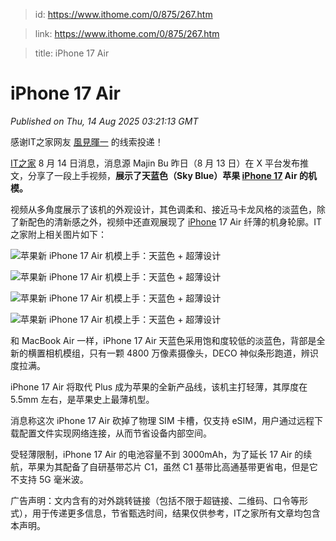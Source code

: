> id: https://www.ithome.com/0/875/267.htm

> link: https://www.ithome.com/0/875/267.htm

> title: iPhone 17 Air

# iPhone 17 Air
_Published on Thu, 14 Aug 2025 03:21:13 GMT_

感谢IT之家网友 [風見暉一](https://m.ithome.com/html/app/open.html?url=ithome%3A%2F%2Fuserpage%3Fid%3D795776) 的线索投递！

[IT之家](https://www.ithome.com/) 8 月 14 日消息，消息源 Majin Bu 昨日（8 月 13 日）在 X 平台发布推文，分享了一段上手视频，**展示了天蓝色（Sky Blue）苹果 [iPhone 17](https://iphone.ithome.com/) Air 的机模。**

视频从多角度展示了该机的外观设计，其色调柔和、接近马卡龙风格的淡蓝色，除了新配色的清新感之外，视频中还直观展现了 [iPhone](https://iphone.ithome.com/) 17 Air 纤薄的机身轮廓。IT之家附上相关图片如下：

![](https://qimg.ithome.com/newfiles/2025/8/85f6446f-f266-47d1-b226-2bb5337b14ec.jpg?x-bce-process=image/format,f_auto "苹果新 iPhone 17 Air 机模上手：天蓝色 + 超薄设计")

![](https://qimg.ithome.com/newfiles/2025/8/6978975e-74ca-4e46-b38e-3488bc63703f.jpg?x-bce-process=image/format,f_auto "苹果新 iPhone 17 Air 机模上手：天蓝色 + 超薄设计")

![](https://qimg.ithome.com/newfiles/2025/8/7d27ae1b-7e2f-46aa-813b-3bb143af1b8a.jpg?x-bce-process=image/format,f_auto "苹果新 iPhone 17 Air 机模上手：天蓝色 + 超薄设计")

![](https://qimg.ithome.com/newfiles/2025/8/b4074e9a-ad23-47f3-9ee1-65f549598fa5.jpg?x-bce-process=image/format,f_auto "苹果新 iPhone 17 Air 机模上手：天蓝色 + 超薄设计")

和 MacBook Air 一样，iPhone 17 Air 天蓝色采用饱和度较低的淡蓝色，背部是全新的横置相机模组，只有一颗 4800 万像素摄像头，DECO 神似条形跑道，辨识度拉满。

iPhone 17 Air 将取代 Plus 成为苹果的全新产品线，该机主打轻薄，其厚度在 5.5mm 左右，是苹果史上最薄机型。

消息称这次 iPhone 17 Air 砍掉了物理 SIM 卡槽，仅支持 eSIM，用户通过远程下载配置文件实现网络连接，从而节省设备内部空间。

受轻薄限制，iPhone 17 Air 的电池容量不到 3000mAh，为了延长 17 Air 的续航，苹果为其配备了自研基带芯片 C1，虽然 C1 基带比高通基带更省电，但是它不支持 5G 毫米波。

广告声明：文内含有的对外跳转链接（包括不限于超链接、二维码、口令等形式），用于传递更多信息，节省甄选时间，结果仅供参考，IT之家所有文章均包含本声明。
